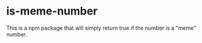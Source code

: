 # is-meme-number
This is a npm package that will simply return true if the number is a "meme" number.

